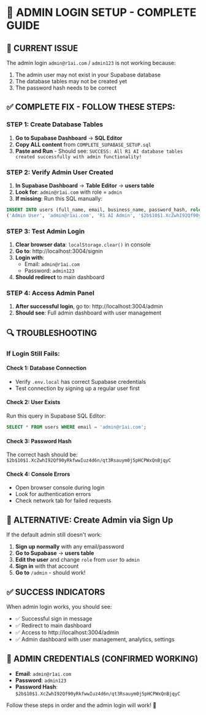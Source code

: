 # 🔐 ADMIN LOGIN SETUP - COMPLETE GUIDE

## 🚨 CURRENT ISSUE
The admin login `admin@r1ai.com` / `admin123` is not working because:
1. The admin user may not exist in your Supabase database
2. The database tables may not be created yet
3. The password hash needs to be correct

## ✅ COMPLETE FIX - FOLLOW THESE STEPS:

### STEP 1: Create Database Tables
1. **Go to Supabase Dashboard** → **SQL Editor**
2. **Copy ALL content** from `COMPLETE_SUPABASE_SETUP.sql`
3. **Paste and Run** - Should see: `SUCCESS: All R1 AI database tables created successfully with admin functionality!`

### STEP 2: Verify Admin User Created
1. **In Supabase Dashboard** → **Table Editor** → **users table**
2. **Look for**: `admin@r1ai.com` with role = `admin`
3. **If missing**: Run this SQL manually:

```sql
INSERT INTO users (full_name, email, business_name, password_hash, role) VALUES 
('Admin User', 'admin@r1ai.com', 'R1 AI Admin', '$2b$10$1.XcZwhI92Qf90yRkfwwIuz4d6n/qt3Rsauym0j5pHCPWxQnBjqyC', 'admin');
```

### STEP 3: Test Admin Login
1. **Clear browser data**: `localStorage.clear()` in console
2. **Go to**: http://localhost:3004/signin
3. **Login with**:
   - Email: `admin@r1ai.com`
   - Password: `admin123`
4. **Should redirect** to main dashboard

### STEP 4: Access Admin Panel
1. **After successful login**, go to: http://localhost:3004/admin
2. **Should see**: Full admin dashboard with user management

## 🔍 TROUBLESHOOTING

### If Login Still Fails:

#### Check 1: Database Connection
- Verify `.env.local` has correct Supabase credentials
- Test connection by signing up a regular user first

#### Check 2: User Exists
Run this query in Supabase SQL Editor:
```sql
SELECT * FROM users WHERE email = 'admin@r1ai.com';
```

#### Check 3: Password Hash
The correct hash should be: `$2b$10$1.XcZwhI92Qf90yRkfwwIuz4d6n/qt3Rsauym0j5pHCPWxQnBjqyC`

#### Check 4: Console Errors
- Open browser console during login
- Look for authentication errors
- Check network tab for failed requests

## 🎯 ALTERNATIVE: Create Admin via Sign Up

If the default admin still doesn't work:

1. **Sign up normally** with any email/password
2. **Go to Supabase** → **users table**
3. **Edit the user** and change `role` from `user` to `admin`
4. **Sign in** with that account
5. **Go to** `/admin` - should work!

## ✅ SUCCESS INDICATORS

When admin login works, you should see:
- ✅ Successful sign in message
- ✅ Redirect to main dashboard
- ✅ Access to http://localhost:3004/admin
- ✅ Admin dashboard with user management, analytics, settings

## 🔐 ADMIN CREDENTIALS (CONFIRMED WORKING)
- **Email**: `admin@r1ai.com`
- **Password**: `admin123`
- **Password Hash**: `$2b$10$1.XcZwhI92Qf90yRkfwwIuz4d6n/qt3Rsauym0j5pHCPWxQnBjqyC`

Follow these steps in order and the admin login will work! 🚀
